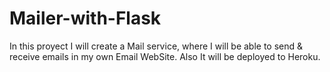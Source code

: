 # Mailer-with-Flask
In this proyect I will create a Mail service, where I will be able to send &amp; receive emails in my own Email WebSite. Also It will be deployed to Heroku.
